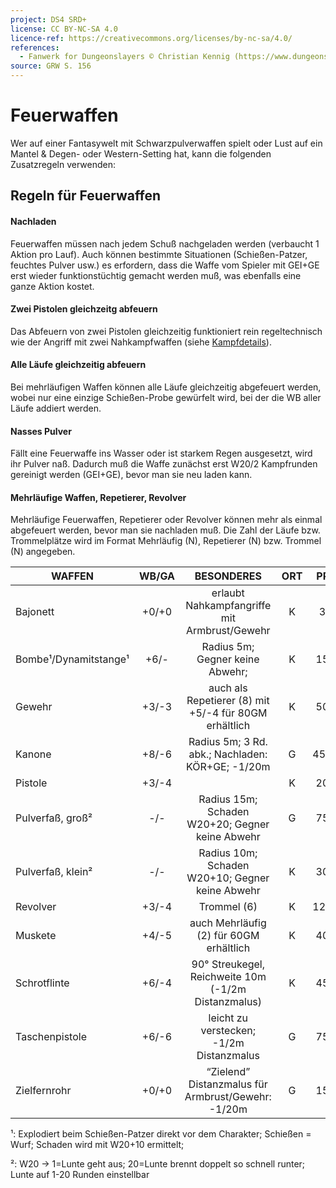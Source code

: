 ```yaml
---
project: DS4 SRD+
license: CC BY-NC-SA 4.0
licence-ref: https://creativecommons.org/licenses/by-nc-sa/4.0/
references: 
  - Fanwerk for Dungeonslayers © Christian Kennig (https://www.dungeonslayers.net/)
source: GRW S. 156
---
```


# Feuerwaffen

Wer auf einer Fantasywelt mit Schwarzpulverwaffen spielt oder Lust auf ein Mantel & Degen- oder Western-Setting hat, kann die folgenden Zusatzregeln verwenden:

## Regeln für Feuerwaffen

#### Nachladen

Feuerwaffen müssen nach jedem Schuß nachgeladen werden (verbaucht 1 Aktion pro Lauf). Auch können bestimmte Situationen (Schießen-Patzer, feuchtes Pulver usw.) es erfordern, dass die Waffe vom Spieler mit GEI+GE erst wieder funktionstüchtig gemacht werden muß, was ebenfalls eine ganze Aktion kostet.

#### Zwei Pistolen gleichzeitg abfeuern

Das Abfeuern von zwei Pistolen gleichzeitig funktioniert rein regeltechnisch wie der Angriff mit zwei Nahkampfwaffen (siehe [Kampfdetails](regeln-kampfdetails.md)).

#### Alle Läufe gleichzeitig abfeuern

Bei mehrläufigen Waffen können alle Läufe gleichzeitig abgefeuert werden, wobei nur eine einzige Schießen-Probe gewürfelt wird, bei der die WB aller Läufe addiert werden.

#### Nasses Pulver

Fällt eine Feuerwaffe ins Wasser oder ist starkem Regen ausgesetzt, wird ihr Pulver naß. Dadurch muß die Waffe zunächst erst W20/2 Kampfrunden gereinigt werden (GEI+GE), bevor man sie neu laden kann.

#### Mehrläufige Waffen, Repetierer, Revolver

Mehrläufige Feuerwaffen, Repetierer oder Revolver können mehr als einmal abgefeuert werden, bevor man sie nachladen muß. Die Zahl der Läufe bzw. Trommelplätze wird im Format Mehrläufig (N), Repetierer (N) bzw. Trommel (N) angegeben.

| WAFFEN                | WB/GA |                      BESONDERES                       | ORT | PREIS |
| --------------------- | :---: | :---------------------------------------------------: | :-: | :---: |
| Bajonett              | +0/+0 |     erlaubt Nahkampfangriffe mit Armbrust/Gewehr      |  K  |  3GM  |
| Bombe¹/Dynamitstange¹ | +6/-  |            Radius 5m; Gegner keine Abwehr;            |  K  | 15GM  |
| Gewehr                | +3/-3 | auch als Repetierer (8) mit +5/-4 für 80GM erhältlich |  K  | 50GM  |
| Kanone                | +8/-6 |   Radius 5m; 3 Rd. abk.; Nachladen: KÖR+GE; -1/20m    |  G  | 450GM |
| Pistole               | +3/-4 |                                                       |  K  | 20GM  |
| Pulverfaß, groß²      |  -/-  |    Radius 15m; Schaden W20+20; Gegner keine Abwehr    |  G  | 75GM  |
| Pulverfaß, klein²     |  -/-  |    Radius 10m; Schaden W20+10; Gegner keine Abwehr    |  K  | 30GM  |
| Revolver              | +3/-4 |                      Trommel (6)                      |  K  | 120GM |
| Muskete               | +4/-5 |        auch Mehrläufig (2) für 60GM erhältlich        |  K  | 40GM  |
| Schrotflinte          | +6/-4 |  90° Streukegel, Reichweite 10m (-1/2m Distanzmalus)  |  K  | 45GM  |
| Taschenpistole        | +6/-6 |       leicht zu verstecken; -1/2m Distanzmalus        |  G  | 75GM  |
| Zielfernrohr          | +0/+0 |  “Zielend” Distanzmalus für Armbrust/Gewehr: -1/20m   |  G  | 15GM  |

¹: Explodiert beim Schießen-Patzer direkt vor dem Charakter; Schießen = Wurf; Schaden wird mit W20+10 ermittelt;

²: W20 -> 1=Lunte geht aus; 20=Lunte brennt doppelt so schnell runter; Lunte auf 1-20 Runden einstellbar

